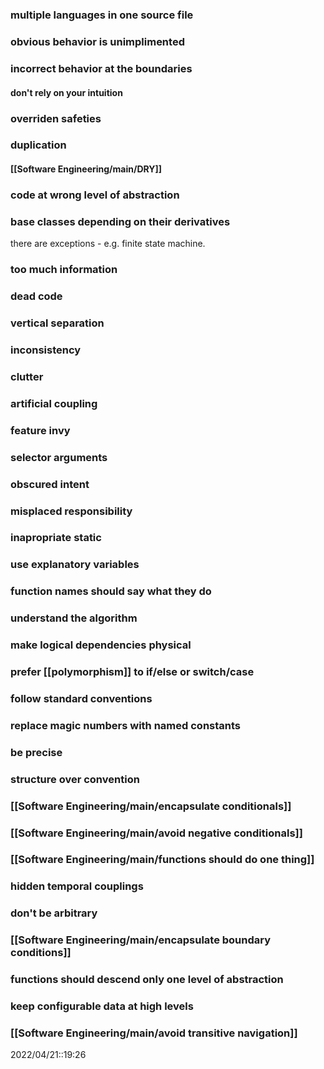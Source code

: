 # 
### multiple languages in one source file
### obvious behavior is unimplimented
### incorrect behavior at the boundaries
#### don't rely on your intuition
### overriden safeties
### duplication
#### [[Software Engineering/main/DRY]]
### code at wrong level of abstraction
### base classes depending on their derivatives
 there are exceptions - e.g. finite state machine.

### too much information
### dead code
### vertical separation
### inconsistency
### clutter
### artificial coupling
### feature invy
### selector arguments
### obscured intent
### misplaced responsibility
### inapropriate static
### use explanatory variables
### function names should say what they do
### understand the algorithm
### make logical dependencies physical
### prefer [[polymorphism]] to if/else or switch/case
### follow standard conventions
### replace magic numbers with named constants
### be precise
### structure over convention
### [[Software Engineering/main/encapsulate conditionals]]
### [[Software Engineering/main/avoid negative conditionals]]
### [[Software Engineering/main/functions should do one thing]]
### hidden temporal couplings
### don't be arbitrary
### [[Software Engineering/main/encapsulate boundary conditions]]
### functions should descend only one level of abstraction
### keep configurable data at high levels
### [[Software Engineering/main/avoid transitive navigation]]




2022/04/21::19:26